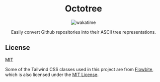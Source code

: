 <div align="center">
    <h1>Octotree</h1>
    <img alt="wakatime" src="https://wakatime.com/badge/user/44269a44-02c2-486c-a2ea-494b7071737e/project/7ba45a69-6e44-4ad7-bc35-b1a0589a2688.svg?style=for-the-badge">
    <p></p>
    <p>Easily convert Github repositories into their ASCII tree representations.</p>
</div>

## License

[MIT](https://choosealicense.com/licenses/mit/)

Some of the Tailwind CSS classes used in this project are from [Flowbite](https://flowbite.com/), which is also licensed under the [MIT License](https://flowbite.com/docs/getting-started/license/#released-code).
